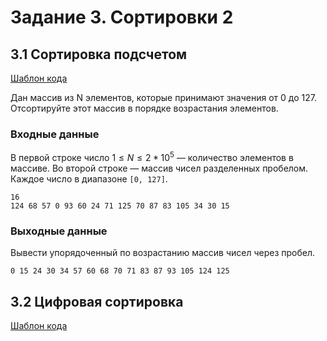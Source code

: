 # Задание 3. Сортировки 2

## 3.1 Сортировка подсчетом

[Шаблон кода](https://replit.com/@IlyaSiganov/0301countsort)

Дан массив из N элементов, которые принимают значения от 0 до 127. Отсортируйте этот массив в порядке возрастания элементов.

### Входные данные

В первой строке число $1 \le N \le 2*10^5$ — количество элементов в массиве.
Во второй строке — массив чисел разделенных пробелом. Каждое число в диапазоне `[0, 127]`.

```
16
124 68 57 0 93 60 24 71 125 70 87 83 105 34 30 15
```

### Выходные данные

Вывести упорядоченный по возрастанию массив чисел через пробел.

```
0 15 24 30 34 57 60 68 70 71 83 87 93 105 124 125
```

## 3.2 Цифровая сортировка

[Шаблон кода](?)
